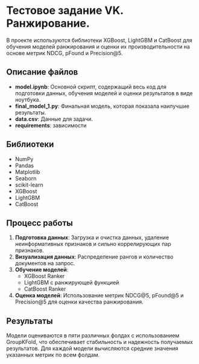 # Тестовое задание VK. Ранжирование. 

В проекте используются библиотеки XGBoost, LightGBM и CatBoost для обучения моделей ранжирования и оценки их производительности на основе метрик NDCG, pFound и Precision@5.

## Описание файлов
- **model.ipynb**: Основной скрипт, содержащий весь код для подготовки данных, обучения моделей и оценки результатов в виде ноутбука.
- **final_model_1.py**: Финальная модель, которая показала наилучшие результаты.
- **data.csv**: Данные для задачи.
- **requirements**: зависимости 

## Библиотеки
- NumPy
- Pandas
- Matplotlib
- Seaborn
- scikit-learn
- XGBoost
- LightGBM
- CatBoost

## Процесс работы
1. **Подготовка данных**: Загрузка и очистка данных, удаление неинформативных признаков и сильно коррелирующих пар признаков.
2. **Визуализация данных**: Распределение рангов и количество документов на запрос.
3. **Обучение моделей**:
   - XGBoost Ranker
   - LightGBM с ранжирующей функцией
   - CatBoost Ranker
4. **Оценка моделей**: Использование метрик NDCG@5, pFound@5 и Precision@5 для оценки качества ранжирования.

## Результаты
Модели оцениваются в пяти различных фолдах с использованием GroupKFold, что обеспечивает стабильность и надежность получаемых результатов. Для каждой модели вычисляются средние значения указанных метрик по всем фолдам.
